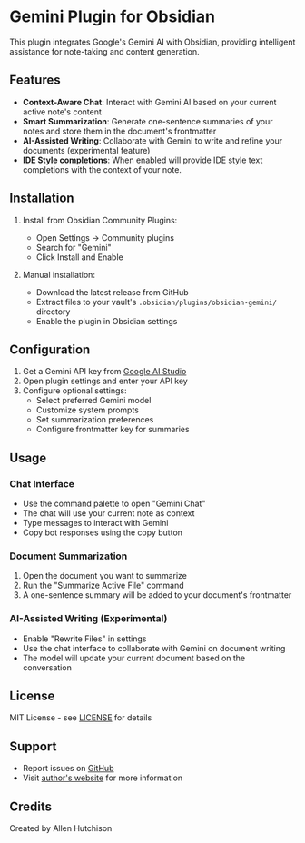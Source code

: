 # Gemini Plugin for Obsidian

This plugin integrates Google's Gemini AI with Obsidian, providing intelligent assistance for note-taking and content generation.

## Features

- **Context-Aware Chat**: Interact with Gemini AI based on your current active note's content
- **Smart Summarization**: Generate one-sentence summaries of your notes and store them in the document's frontmatter
- **AI-Assisted Writing**: Collaborate with Gemini to write and refine your documents (experimental feature)
- **IDE Style completions**: When enabled will provide IDE style text completions with the context of your note.

## Installation

1. Install from Obsidian Community Plugins:
   - Open Settings → Community plugins
   - Search for "Gemini"
   - Click Install and Enable

2. Manual installation:
   - Download the latest release from GitHub
   - Extract files to your vault's `.obsidian/plugins/obsidian-gemini/` directory
   - Enable the plugin in Obsidian settings

## Configuration

1. Get a Gemini API key from [Google AI Studio](https://aistudio.google.com/apikey)
2. Open plugin settings and enter your API key
3. Configure optional settings:
   - Select preferred Gemini model
   - Customize system prompts
   - Set summarization preferences
   - Configure frontmatter key for summaries

## Usage

### Chat Interface
- Use the command palette to open "Gemini Chat"
- The chat will use your current note as context
- Type messages to interact with Gemini
- Copy bot responses using the copy button

### Document Summarization
1. Open the document you want to summarize
2. Run the "Summarize Active File" command
3. A one-sentence summary will be added to your document's frontmatter

### AI-Assisted Writing (Experimental)
- Enable "Rewrite Files" in settings
- Use the chat interface to collaborate with Gemini on document writing
- The model will update your current document based on the conversation

## License

MIT License - see [LICENSE](LICENSE) for details

## Support

- Report issues on [GitHub](https://github.com/your-username/obsidian-gemini/issues)
- Visit [author's website](https://allen.hutchison.org) for more information

## Credits

Created by Allen Hutchison
